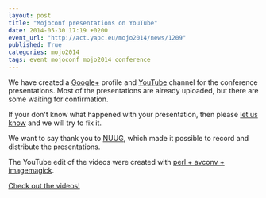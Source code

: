 ```yaml
---
layout: post
title: "Mojoconf presentations on YouTube"
date: 2014-05-30 17:19 +0200
event_url: "http://act.yapc.eu/mojo2014/news/1209"
published: True
categories: mojo2014
tags: event mojoconf mojo2014 conference
---
```


We have created a <a href="https://plus.google.com/u/0/b/111405942135977171778/111405942135977171778/posts?pageId=111405942135977171778">Google+</a> profile and <a href="https://www.youtube.com/channel/UCgk2wCZr5Rk-cewLTtQA_Fg">YouTube</a> channel for the conference presentations. Most of the presentations are already uploaded, but there are some waiting for confirmation.

If your don&#39;t know what happened with your presentation, then please <a href="mailto:mojoconf@oslo.pm">let us know</a> and we will try to fix it.

We want to say thank you to <a href="http://www.nuug.no/">NUUG</a>, which made it possible to record and distribute the presentations.

The YouTube edit of the videos were created with <a href="https://github.com/jhthorsen/snippets/blob/master/media/avconv-maketalk">perl + avconv + imagemagick</a>.

<p><a href="https://www.youtube.com/channel/UCgk2wCZr5Rk-cewLTtQA_Fg">Check out the videos!</a></p></div>
